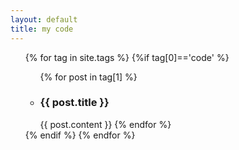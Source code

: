 ```yaml
---
layout: default
title: my code
---
```

<div id="home">
<ul class="posts">
<section id="code">

 {% for tag in site.tags %}
 {%if tag[0]=='code' %}
  <ul>
    {% for post in tag[1] %}
      <li><h3>{{ post.title }}</h3></li>
      {{ post.content }}
    {% endfor %}
  </ul>
  {% endif %}
{% endfor %}
